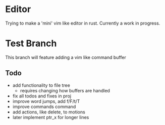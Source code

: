 # Editor
Trying to make a 'mini' vim like editor in rust. Currently a work in progress.

# Test Branch
This branch will feature adding a vim like command buffer

## Todo
* add functionality to file tree
    - requires changing how buffers are handled
* fix all todos and fixes in proj
* improve word jumps, add f/F/t/T
* improve commands command
* add actions, like delete, to motions
* later implement ptr_x for longer lines

